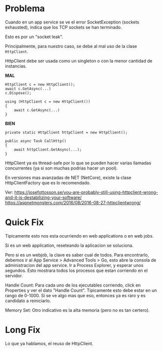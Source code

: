 # Problema
Cuando en un app service se ve el error SocketException (sockets exhausted), indica que los TCP sockets se han terminado.

Esto es por un "socket leak".

Principalmente, para nuestro caso, se debe al mal uso de la clase `HttpClient`.

HttpClient debe ser usada como un singleton o con la menor cantidad de instancias.

**MAL**
```
HttpClient c = new HttpClient();
await c.GetAsync(...)
c.Dispose();

using (HttpClient c = new HttpClient())
{
    await c.GetAsync(...)
}
```

**BIEN**
```
private static HttpClient httpClient = new HttpClient();

public async Task CallHttp()
{
    await httpClient.GetAsync(...);
}
```

HttpClient ya es thread-safe por lo que se pueden hacer varias llamadas concurrentes (ya si son muchas podrias hacer un pool).

En versiones mas avanzadas de NET (NetCore), existe la clase HttpClientFactory que es lo recomendado.

Ver:
https://josefottosson.se/you-are-probably-still-using-httpclient-wrong-and-it-is-destabilizing-your-software/
https://aspnetmonsters.com/2016/08/2016-08-27-httpclientwrong/

# Quick Fix
Tipicamente esto nos esta ocurriendo en web applications o en web jobs.

Si es un web application, reseteando la aplicacion se soluciona.

Pero si es un webjob, la clave es saber cual de todos.
Para encontrarlo, debemos ir al App Service > Advanced Tools > Go, esto abre la consola de administracion del app service.
Ir a Process Explorer, y esperar unos segundos.
Esto mostrara todos los procesos que estan corriendo en el servidor.

Handle Count: Para cada uno de los ejecutables corriendo, click en Properties y ver el dato "Handle Count". Tipicamente esto debe estar en un rango de 0-1000. Si se ve algo mas que eso, entonces ya es raro y es candidato a reiniciarlo.

Memory Set: Otro indicativo es la alta memoria (pero no es tan certero).

# Long Fix
Lo que ya hablamos, el reuso de HttpClient.

